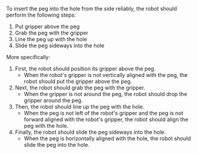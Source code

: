 To insert the peg into the hole from the side reliably, the robot should perform the following steps:

1. Put gripper above the peg
2. Grab the peg with the gripper
3. Line the peg up with the hole
4. Slide the peg sideways into the hole

More specifically:
1. First, the robot should position its gripper above the peg.
   - When the robot's gripper is not vertically aligned with the peg, the robot should put the gripper above the peg.
2. Next, the robot should grab the peg with the gripper.
   - When the gripper is not around the peg, the robot should drop the gripper around the peg.
3. Then, the robot should line up the peg with the hole.
   - When the peg is not left of the robot's gripper and the peg is not forward aligned with the robot's gripper, the robot should align the peg with the hole.
4. Finally, the robot should slide the peg sideways into the hole.
   - When the peg is horizontally aligned with the hole, the robot should slide the peg into the hole.